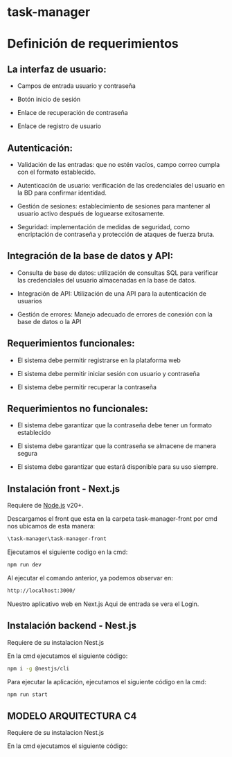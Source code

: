 # task-manager

# Definición de requerimientos 

## La interfaz de usuario: 

- Campos de entrada usuario y contraseña  

- Botón inicio de sesión 

- Enlace de recuperación de contraseña 

- Enlace de registro de usuario 

## Autenticación: 

- Validación de las entradas: que no estén vacíos, campo correo cumpla con el formato establecido. 

- Autenticación de usuario: verificación de las credenciales del usuario en la BD para confirmar identidad. 

- Gestión de sesiones: establecimiento de sesiones para mantener al usuario activo después de loguearse exitosamente. 

- Seguridad: implementación de medidas de seguridad, como encriptación de contraseña y protección de ataques de fuerza bruta. 

## Integración de la base de datos y API: 

- Consulta de base de datos: utilización de consultas SQL para verificar las credenciales del usuario almacenadas en la base de datos. 

- Integración de API: Utilización de una API para la autenticación de usuarios 

- Gestión de errores: Manejo adecuado de errores de conexión con la base de datos o la API 

## Requerimientos funcionales: 

- El sistema debe permitir registrarse en la plataforma web 

- El sistema debe permitir iniciar sesión con usuario y contraseña 

- El sistema debe permitir recuperar la contraseña  

## Requerimientos no funcionales: 

- El sistema debe garantizar que la contraseña debe tener un formato establecido  

- El sistema debe garantizar que la contraseña se almacene de manera segura 

- El sistema debe garantizar que estará disponible para su uso siempre. 



## Instalación front - Next.js

Requiere de [Node.js](https://nodejs.org/) v20+.

Descargamos el front que esta en la carpeta task-manager-front por cmd nos ubicamos de esta manera:  

```sh
\task-manager\task-manager-front
```
Ejecutamos el siguiente codigo en la cmd:

```sh
npm run dev
```
Al ejecutar el comando anterior, ya podemos observar en:

```sh
http://localhost:3000/
```

Nuestro aplicativo web en Next.js 
Aqui de entrada se vera el Login.



## Instalación backend - Nest.js

Requiere de su instalacion Nest.js

En la cmd ejecutamos el siguiente código:

```sh
npm i -g @nestjs/cli

```

Para ejecutar la aplicación, ejecutamos el siguiente código en la cmd:

```sh
npm run start

```
## MODELO ARQUITECTURA C4

Requiere de su instalacion Nest.js

En la cmd ejecutamos el siguiente código:
